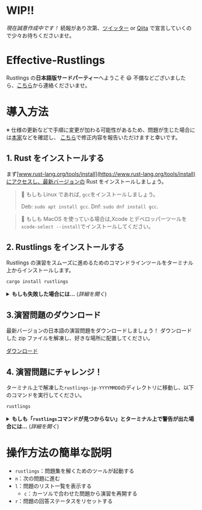 # WIP!!

_現在誠意作成中です！_
続報があり次第、[ツイッター](https://x.com/sota_eng_prog) or [Qiita](https://qiita.com/sotanengel) で宣言していくので少々お待ちくださいませ。

# Effective-Rustlings

Rustlings の**日本語版サードパーティー**へようこそ 😃
不備などございましたら、[こちら](https://github.com/sotanengel/rustlings-jp/issues)から連絡くださいませ。

# 導入方法

※ 仕様の更新などで手順に変更が加わる可能性があるため、問題が生じた場合には[本家](https://github.com/rust-lang/rustlings/blob/main)などを確認し、
[こちら](https://github.com/sotanengel/rustlings-jp/issues)で修正内容を報告いただけますと幸いです。

## 1. Rust をインストールする

まず[www.rust-lang.org/tools/install](https://www.rust-lang.org/tools/install)にアクセスし、最新バージョンの Rust をインストールしましょう。

> 🐧 もしも Linux であれば, `gcc`をインストールしましょう。
>
> Deb: `sudo apt install gcc`.
> Dnf: `sudo dnf install gcc`.

> 🍎 もしも MacOS を使っている場合は,Xcode とデベロッパーツールを`xcode-select --install`でインストールしてください。

## 2. Rustlings をインストールする

Rustlings の演習をスムーズに進めるためのコマンドラインツールをターミナル上からインストールします。

```bash
cargo install rustlings
```

<details>
<summary><strong>もしも失敗した場合には…</strong> (<em>詳細を開く</em>)</summary>

- `rustup update`コマンドで最新バージョンの Rust か確認してください
- `--locked`フラグを利用してみてください、こんな感じで →`cargo install rustlings --locked`
- もしくは[本家の issue](https://github.com/rust-lang/rustlings/issues/new)で報告してください

</details>

## 3.演習問題のダウンロード

最新バージョンの日本語の演習問題をダウンロードしましょう！
ダウンロードした zip ファイルを解凍し、好きな場所に配置してください。

[ダウンロード](https://github.com/sotanengel/rustlings-jp/tree/20240829)

## 4. 演習問題にチャレンジ！

ターミナル上で解凍した`rustlings-jp-YYYYMMDD`のディレクトリに移動し、以下のコマンドを実行してください。

```bash
rustlings
```

<details>
<summary><strong>もしも「<code>rustlings</code>コマンドが見つからない」とターミナル上で警告が出た場合には…</strong> (<em>詳細を開く</em>)</summary>

もしも Linux 系を使っており、Rust をパッケージマネージャーでインストールしていた場合には、
Cargo が`~/.cargo/bin`にダウンロードされているものの、
`~/.cargo/bin`が`PATH`の環境変数に入っていない可能性があります。

解決方法としては、

- 手動で`~/.cargo/bin`を`PATH`に追加する
- Rust をアンインストールし、`rustup`: https://www.rust-lang.org/tools/install でインストールする

</details>

# 操作方法の簡単な説明

- `rustlings`：問題集を解くためのツールが起動する
- `n`：次の問題に進む
- `l`：問題のリスト一覧を表示する
  - `c`：カーソルで合わせた問題から演習を再開する
- `r`：問題の回答ステータスをリセットする
